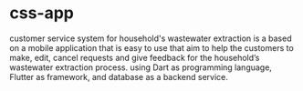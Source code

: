 # css-app
customer service system for household's wastewater extraction is a based on a mobile application that is easy to use that aim to help the customers to make, edit, cancel requests and give feedback for the household’s wastewater extraction process. using Dart as programming language, Flutter as framework, and database as a backend service.

